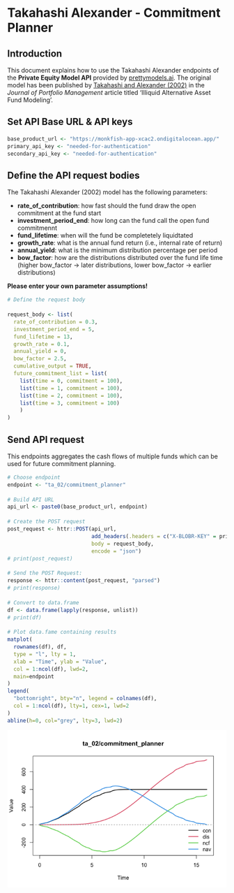 Takahashi Alexander - Commitment Planner
================

## Introduction

This document explains how to use the Takahashi Alexander endpoints of
the **Private Equity Model API** provided by
[prettymodels.ai](https://prettymodels.ai). The original model has been
published by [Takahashi and Alexander
(2002)](https://doi.org/10.3905/jpm.2002.319836) in the *Journal of
Portfolio Management* article titled ‘Illiquid Alternative Asset Fund
Modeling’.

## Set API Base URL & API keys

``` r
base_product_url <- "https://monkfish-app-xcac2.ondigitalocean.app/"
primary_api_key <- "needed-for-authentication"
secondary_api_key <- "needed-for-authentication"
```

## Define the API request bodies

The Takahashi Alexander (2002) model has the following parameters:

- **rate_of_contribution**: how fast should the fund draw the open
  commitment at the fund start
- **investment_period_end**: how long can the fund call the open fund
  commitmennt
- **fund_lifetime**: when will the fund be completetely liquidtated
- **growth_rate**: what is the annual fund return (i.e., internal rate
  of return)
- **annual_yield**: what is the minimum distribution percentage per
  period
- **bow_factor**: how are the distributions distributed over the fund
  life time (higher bow_factor -\> later distributions, lower bow_factor
  -\> earlier distributions)

**Please enter your own parameter assumptions!**

``` r
# Define the request body

request_body <- list(
  rate_of_contribution = 0.3,
  investment_period_end = 5,
  fund_lifetime = 13,
  growth_rate = 0.1,
  annual_yield = 0,
  bow_factor = 2.5,
  cumulative_output = TRUE,
  future_commitment_list = list(
    list(time = 0, commitment = 100),
    list(time = 1, commitment = 100),
    list(time = 2, commitment = 100),
    list(time = 3, commitment = 100)
    )
)
```

## Send API request

This endpoints aggregates the cash flows of multiple funds which can be
used for future commitment planning.

``` r
# Choose endpoint
endpoint <- "ta_02/commitment_planner"

# Build API URL
api_url <- paste0(base_product_url, endpoint)

# Create the POST request
post_request <- httr::POST(api_url,
                           add_headers(.headers = c("X-BLOBR-KEY" = primary_api_key)),
                           body = request_body,
                           encode = "json")
# print(post_request)

# Send the POST Request:
response <- httr::content(post_request, "parsed")
# print(response)

# Convert to data.frame
df <- data.frame(lapply(response, unlist))
# print(df)

# Plot data.fame containing results
matplot(
  rownames(df), df, 
  type = "l", lty = 1, 
  xlab = "Time", ylab = "Value", 
  col = 1:ncol(df), lwd=2,
  main=endpoint
)
legend(
  "bottomright", bty="n", legend = colnames(df), 
  col = 1:ncol(df), lty=1, cex=1, lwd=2
)
abline(h=0, col="grey", lty=3, lwd=2)
```

![](commitment_planner_files/figure-gfm/define%20download%20function-1.png)<!-- -->
